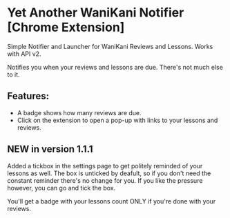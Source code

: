 # Yet Another WaniKani Notifier \[Chrome Extension\]

Simple Notifier and Launcher for WaniKani Reviews and Lessons. Works with API v2.

Notifies you when your reviews and lessons are due. There's not much else to it.

## Features:

* A badge shows how many reviews are due.
* Click on the extension to open a pop-up with links to your lessons and reviews.

## NEW in version 1.1.1
Added a tickbox in the settings page to get politely reminded of your lessons as well.
The box is unticked by deafult, so if you don't need the constant reminder there's no change for you.
If you like the pressure however, you can go and tick the box.

You'll get a badge with your lessons count ONLY if you're done with your reviews.